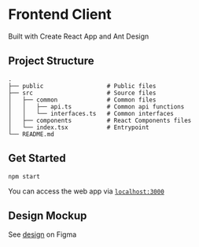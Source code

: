 # Frontend Client

Built with Create React App and Ant Design

## Project Structure

```
.
├── public                  # Public files
├── src                     # Source files
│   ├── common              # Common files
│   │   ├── api.ts          # Common api functions
│   │   └── interfaces.ts   # Common interfaces
│   ├── components          # React Components files
│   └── index.tsx           # Entrypoint
└── README.md
```

## Get Started

```
npm start
```
You can access the web app via [`localhost:3000`](http://localhost:3000)

## Design Mockup

See [design](https://www.figma.com/proto/xQu09fVEgRnbl5HPaUNsbK/Hemingway-Search?node-id=0%3A1&scaling=min-zoom&page-id=0%3A1) on Figma